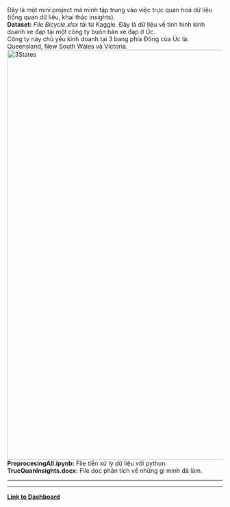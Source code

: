 Đây là một mini project mà mình tập trung vào việc trực quan hoá dữ liệu (tổng quan dữ liệu, khai thác insights).<br>
**Dataset:** *File Bicycle.xlsx* tải từ Kaggle. Đây là dữ liệu về tình hình kinh doanh xe đạp tại một công ty buôn bán xe đạp ở Úc.<br>
Công ty này chủ yếu kinh doanh tại 3 bang phía Đông của Úc là: Queensland, New South Wales và Victoria.
<img width="957" alt="3States" src="https://user-images.githubusercontent.com/86181500/236387812-65fd4e92-24bb-4746-b942-44f9a3aae84e.png">
**PreprocesingAll.ipynb:** File tiền xử lý dữ liệu với python.<br>
**TrucQuanInsights.docx:** File doc phân tích về những gì mình đã làm.

---
---
[**Link to Dashboard**](https://public.tableau.com/app/profile/phan.cong.hieu/viz/BicycleSalesDashboard_16688177659690/Overview)
